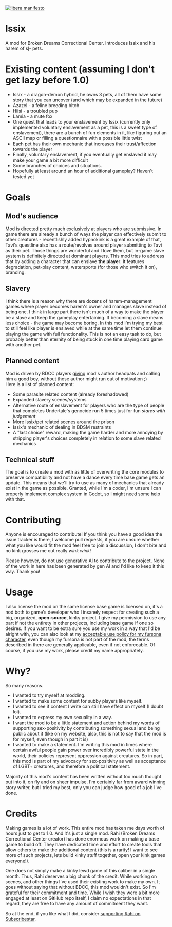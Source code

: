 [![libera manifesto](https://img.shields.io/badge/libera-manifesto-lightgrey.svg)](https://liberamanifesto.com)

# Issix
A mod for Broken Dreams Correctional Center. Introduces Issix and his harem of s[l](https://kenashcorp.bandcamp.com/track/im-your-slave)- pets.

# Existing content (assuming I don't get lazy before 1.0)
- Issix - a dragon-demon hybrid, he owns 3 pets, all of them have some story that you can uncover (and which may be expanded in the future)
 - Azazel - a feline breeding bitch
 - Hiisi - a troubled pup
 - Lamia - a mute fox
- One quest that leads to your enslavement by Issix (currently only implemented voluntary enslavement as a pet, this is a sweet type of enslavement), there are a bunch of fun elements in it, like figuring out an ASCII map or filling a questionnaire with a possible little twist
- Each pet has their own mechanic that increases their trust/affection towards the player
- Finally, voluntary enslavement, if you eventually get enslaved it may make your game a bit more difficult
- Some branches of choices and situations.
- Hopefully at least around an hour of additional gameplay? Haven't tested yet

# Goals
## Mod's audience
Mod is directed pretty much exclusively at players who are submissive. In game there are already a bunch of ways the player can effectively submit to other creatures - recentlishly added hypnokink is a great example of that, Tavi's questline also has a route/revolves around player submitting to Tavi as their pet. Those things are wonderful and I love them, but in-game slave system is definitely directed at dominant players. This mod tries to address that by adding a character that can enslave **the player**. It features degradation, pet-play content, watersports (for those who switch it on), branding.

## Slavery
I think there is a reason why there are dozens of harem-management games where player becomes harem's owner and manages slave instead of being one. I think in large part there isn't much of a way to make the player be a slave and keep the gameplay entertaining. If becoming a slave means less choice - the game may become boring. In this mod I'm trying my best to still feel like player is enslaved while at the same time let them continue playing the game with full functionality. This is not an easy task to do, but probably better than eternity of being stuck in one time playing card game with another pet.

## Planned content
Mod is driven by BDCC players [giving](https://github.com/Friskygote/Issix-mod/discussions) mod's author headpats and calling him a good boy, without those author might run out of motivation ;)    
Here is a list of planned content:    
- Some parasite related content (already foreshadowed)
- Expanded slavery scenes/systems
- Alternative route of enslavement for players who are the type of people that completes Undertale's genocide run 5 times just for fun *stares with judgement*
- More Issix/pet related scenes around the prison
- Issix's mechanic of dealing in BDSM restraints
- A "last choice" reward, making the game harder and more annoying by stripping player's choices completely in relation to some slave related mechanics

## Technical stuff
The goal is to create a mod with as little of overwriting the core modules to preserve compatibility and not have a dance every time base game gets an update. This means that we'll try to use as many of mechanics that already exist in the game as possible. Granted, while I'm a coder, I'm unsure I can properly implement complex system in Godot, so I might need some help with that.

# Contributing
Anyone is encouraged to contribute! If you think you have a good idea the issue tracker is there, I welcome pull requests, if you are unsure whether what you like would fit the mod feel free to join a discussion, I don't bite and no kink grosses me out really *wink wink*!

Please however, do not use generative AI to contribute to the project. None of the work in here has been generated by gen AI and I'd like to keep it this way. Thank you!

# Usage
I also license the mod on the same license base game is licensed on, it's a nod both to game's developer who I insanely respect for creating such a big, organized, **open-source**, kinky project. I give my permission to use any part if not the entirety in other projects, including base game if one so desires. If you want to be extra sure you use my work in a way that I'd be alright with, you can also look at my [acceptable use policy for my fursona character](https://frisk.space/about/fursona-use/#specific-terms), even though my fursona is not part of the mod, the terms described in there are generally applicable, even if not enforceable. Of course, if you use my work, please credit my name appropriately.

# Why?
So many reasons. 
- I wanted to try myself at modding. 
- I wanted to make some content for subby players like myself. 
- I wanted to see if content I write can still have effect on myself (I doubt lol).
- I wanted to express my own sexuality in a way.
- I want the mod to be a little statement and action behind my words of supporting sex-positivity by contributing something sexual and being public about it (like on my website, also, this is not to say that the mod is for myself, even though in part it is)
- I wanted to make a statement. I'm writing this mod in times where certain awful people gain power over incredibly powerful state in the world, their policies represent oppression against creatures. So in part, this mod is part of my advocacy for sex-positivity as well as acceptance of LGBT+ creatures, and therefore a political statement.

Majority of this mod's content has been written without too much thought put into it, on fly and on sheer impulse. I'm certainly far from award winning story writer, but I tried my best, only you can judge how good of a job I've done.

# Credits
Making games is a lot of work. This entire mod has taken me days worth of hours just to get to 1.0. And it's just a single mod. Rahi (Broken Dreams Correctional Center creator) has done enormous work on making a base game to build off. They have dedicated time and effort to create tools that allow others to make the additional content (this is a rarity! I want to see more of such projects, lets build kinky stuff together, open your kink games everyone!). 

One does not simply make a kinky lewd game of this caliber in a single month.
Thus, Rahi deserves a big chunk of the credit. While working on scenes, and other things I've used their existing work to make my own. It goes without saying that without BDCC, this mod wouldn't exist. So I'm grateful for their commitment and time. While I wish they were a bit more engaged at least on GitHub repo itself, I claim no expectations in that regard, they are free to have any amount of commitment they want.

So at the end, if you like what I did, consider [supporting Rahi on Subscribestar](https://subscribestar.adult/rahi).
